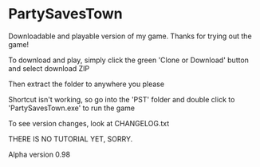 # PartySavesTown
Downloadable and playable version of my game.
Thanks for trying out the game!

To download and play, simply click the green 'Clone or Download' button and select download ZIP

Then extract the folder to anywhere you please 

Shortcut isn't working, so go into the 'PST' folder and double click to 'PartySavesTown.exe' to run the game

To see version changes, look at CHANGELOG.txt

THERE IS NO TUTORIAL YET, SORRY.

Alpha version 0.98
